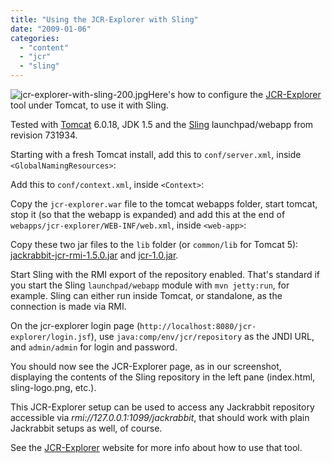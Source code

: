 ```yaml
---
title: "Using the JCR-Explorer with Sling"
date: "2009-01-06"
categories: 
  - "content"
  - "jcr"
  - "sling"
---
```


![jcr-explorer-with-sling-200.jpg](images/jcr-explorer-with-sling-200.jpg)Here's how to configure the [JCR-Explorer](http://www.jcr-explorer.org/) tool under Tomcat, to use it with Sling.

Tested with [Tomcat](http://tomcat.apache.org) 6.0.18, JDK 1.5 and the [Sling](http://incubator.apache.org/sling) launchpad/webapp from revision 731934.

Starting with a fresh Tomcat install, add this to `conf/server.xml`, inside `<GlobalNamingResources>`:

<Resource name="jcr/globalRepository"
  auth="Container"
  type="javax.jcr.Repository"
  factory="org.apache.jackrabbit.rmi.client.ClientRepositoryFactory"
  url="rmi://127.0.0.1:1099/jackrabbit"/>

Add this to `conf/context.xml`, inside `<Context>`:

<ResourceLink name="jcr/repository"
  global="jcr/globalRepository"
  type="javax.jcr.Repository"/>

Copy the `jcr-explorer.war` file to the tomcat webapps folder, start tomcat, stop it (so that the webapp is expanded) and add this at the end of `webapps/jcr-explorer/WEB-INF/web.xml`, inside `<web-app>`:

<ResourceLink name="jcr/repository"
  global="jcr/globalRepository"
  type="javax.jcr.Repository"/>

Copy these two jar files to the `lib` folder (or `common/lib` for Tomcat 5): [jackrabbit-jcr-rmi-1.5.0.jar](http://mirrors.ibiblio.org/pub/mirrors/maven2/org/apache/jackrabbit/jackrabbit-jcr-rmi/1.5.0/jackrabbit-jcr-rmi-1.5.0.jar) and [jcr-1.0.jar](http://mirrors.ibiblio.org/pub/mirrors/maven2/javax/jcr/jcr/1.0/jcr-1.0.jar).

Start Sling with the RMI export of the repository enabled. That's standard if you start the Sling `launchpad/webapp` module with `mvn jetty:run`, for example. Sling can either run inside Tomcat, or standalone, as the connection is made via RMI.

On the jcr-explorer login page (`http://localhost:8080/jcr-explorer/login.jsf`), use `java:comp/env/jcr/repository` as the JNDI URL, and `admin/admin` for login and password.

You should now see the JCR-Explorer page, as in our screenshot, displaying the contents of the Sling repository in the left pane (index.html, sling-logo.png, etc.).

This JCR-Explorer setup can be used to access any Jackrabbit repository accessible via _rmi://127.0.0.1:1099/jackrabbit_, that should work with plain Jackrabbit setups as well, of course.

See the [JCR-Explorer](http://www.jcr-explorer.org/) website for more info about how to use that tool.
